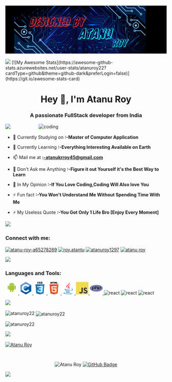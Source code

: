 <!-- <h2 align="center"> ❤ Banner </h2> -->
![logo](https://github.com/atanuroy22/atanuroy22/blob/main/Banner.png)

<img src="https://user-images.githubusercontent.com/73097560/115834477-dbab4500-a447-11eb-908a-139a6edaec5c.gif">
<!-- <h2 align="center"> ❤ Heading </h2> -->
[![My Awesome Stats](https://awesome-github-stats.azurewebsites.net/user-stats/atanuroy22?cardType=github&theme=github-dark&preferLogin=false)](https://git.io/awesome-stats-card)
<h1 align="center">Hey 👋, I'm Atanu Roy</h1>
<h3 align="center">A passionate FullStack developer from India</h3>

<img src="https://user-images.githubusercontent.com/73097560/115834477-dbab4500-a447-11eb-908a-139a6edaec5c.gif">
<!-- <h2 align="center"> ❤ Moving Gif</h2> -->

<img align="right" alt="coding" width="400" src="https://user-images.githubusercontent.com/55389276/140866485-8fb1c876-9a8f-4d6a-98dc-08c4981eaf70.gif">

<!-- <h2 align="center"> ❤ Profile Visit(Currently Disabled)</h2> -->
<!--<p align="left"> <img src="https://komarev.com/ghpvc/?username=atanuroy22&label=Profile%20views&color=0e75b6&style=flat" alt="atanuroy22" /> </p>
<p align="left"> <a href="https://twitter.com/" target="blank"><img src="https://img.shields.io/twitter/follow/?logo=twitter&style=for-the-badge" alt="" /></a> </p>
-->
<!-- <h2 align="center"> ❤ Description </h2> -->

- 🔭 Currently Studying on **:-Master of Computer Application**

- 🌱 Currently Learning **:-Everything Interesting Available on Earth**

- 📫 Mail me at **:-atanukrroy45@gmail.com**

- 💬 Don't Ask me Anything **:-Figure it out Yourself it's the Best Way to Learn**

- 🌱 In My Opinion **:-If You Love Coding,Coding Will Also love You**

- ⚡ Fun fact **:-You Won't Understand Me Without Spending Time With Me**

- ⚡ My Useless Quote **:-You Got Only 1 Life Bro [Enjoy Every Moment]**

<img src="https://user-images.githubusercontent.com/73097560/115834477-dbab4500-a447-11eb-908a-139a6edaec5c.gif">
<!-- <h2 align="center"> ❤ Contact Me With Icon </h2> -->

<h3 align="left">Connect with me:</h3>
<p align="left">
<a href="https://linkedin.com/in/atanu-roy-a65278269" target="blank"><img align="center" src="https://raw.githubusercontent.com/rahuldkjain/github-profile-readme-generator/master/src/images/icons/Social/linked-in-alt.svg" alt="atanu-roy-a65278269" height="30" width="40" /></a>
<a href="https://fb.com/roy.atantu" target="blank"><img align="center" src="https://raw.githubusercontent.com/rahuldkjain/github-profile-readme-generator/master/src/images/icons/Social/facebook.svg" alt="roy.atantu" height="30" width="40" /></a>
<a href="https://instagram.com/atanu_roy_22" target="blank"><img align="center" src="https://raw.githubusercontent.com/rahuldkjain/github-profile-readme-generator/master/src/images/icons/Social/instagram.svg" alt="atanuroy1297" height="30" width="40" /></a>
  <a href="https://wa.me/919564866051" target="blank"><img align="center" src="https://raw.githubusercontent.com/rahuldkjain/github-profile-readme-generator/master/src/images/icons/Social/whatsapp.svg" alt="atanu roy" height="30" width="40" /></a>
</p>

<img src="https://user-images.githubusercontent.com/73097560/115834477-dbab4500-a447-11eb-908a-139a6edaec5c.gif">
<!-- <h2 align="center"> ❤ Language Icon </h2> -->

<h3 align="left">Languages and Tools:</h3>
<p align="left"> <a href="https://developer.android.com" target="_blank" rel="noreferrer"> <img src="https://raw.githubusercontent.com/devicons/devicon/master/icons/android/android-original-wordmark.svg" alt="android" width="40" height="40"/> </a> <a href="https://www.cprogramming.com/" target="_blank" rel="noreferrer"> <img src="https://raw.githubusercontent.com/devicons/devicon/master/icons/c/c-original.svg" alt="c" width="40" height="40"/> </a> <a href="https://www.w3schools.com/css/" target="_blank" rel="noreferrer"> <img src="https://raw.githubusercontent.com/devicons/devicon/master/icons/css3/css3-original-wordmark.svg" alt="css3" width="40" height="40"/> </a> <a href="https://www.w3.org/html/" target="_blank" rel="noreferrer"> <img src="https://raw.githubusercontent.com/devicons/devicon/master/icons/html5/html5-original-wordmark.svg" alt="html5" width="40" height="40"/> </a> <a href="https://www.java.com" target="_blank" rel="noreferrer"> <img src="https://raw.githubusercontent.com/devicons/devicon/master/icons/java/java-original.svg" alt="java" width="40" height="40"/> </a> <a href="https://developer.mozilla.org/en-US/docs/Web/JavaScript" target="_blank" rel="noreferrer"> <img src="https://raw.githubusercontent.com/devicons/devicon/master/icons/javascript/javascript-original.svg" alt="javascript" width="40" height="40"/> </a> <a href="https://www.php.net" target="_blank" rel="noreferrer"> <img src="https://raw.githubusercontent.com/devicons/devicon/master/icons/php/php-original.svg" alt="php" width="40" height="40"/> </a>
<img src="https://cdn.jsdelivr.net/gh/devicons/devicon/icons/python/python-original.svg" alt="react" width="40" height="40"/> </a>  <img src="https://cdn.jsdelivr.net/gh/devicons/devicon/icons/oracle/oracle-original.svg" alt="react" width="40" height="40"/>
<img src="https://cdn.jsdelivr.net/gh/devicons/devicon/icons/vscode/vscode-original.svg" alt="react" width="40" height="40"/></p>
<img src="https://user-images.githubusercontent.com/73097560/115834477-dbab4500-a447-11eb-908a-139a6edaec5c.gif">

<!-- <h2 align="center"> ❤ Most Used language </h2> -->
<p><img align="left" src="https://github-readme-stats.vercel.app/api/top-langs?username=atanuroy22&show_icons=true&locale=en&layout=compact" alt="atanuroy22" /></p>
<!-- <h2 align="center"> ❤ Github Stats </h2> -->
<p>&nbsp;<img align="center" src="https://github-readme-stats.vercel.app/api?username=atanuroy22&show_icons=true&locale=en" alt="atanuroy22" /></p>
<!-- <h2 align="center"> ❤ Contribution,Streaks,Longest Streak </h2> -->
<p><img align="center" src="https://github-readme-streak-stats.herokuapp.com/?user=atanuroy22&" alt="atanuroy22" /></p>
<img src="https://user-images.githubusercontent.com/73097560/115834477-dbab4500-a447-11eb-908a-139a6edaec5c.gif">

<!-- <h2 align="center"> ❤ Graph </h2> -->
<a href="https://github.com/atanuroy22"><img alt="Atanu Roy" src="https://github-readme-activity-graph.cyclic.app/graph?username=atanuroy22&bg_color=000000&color=ae9f37&line=578e62&point=137000&area=true&hide_border=true" /></a>

<!-- <h2 align="center"> ❤ Views and Followers </h2> -->
<br/>
<p align="center"> <img src="https://komarev.com/ghpvc/?username=atanuroy22&label=Profile%20views&color=19b40e&style=flat-square" alt="Atanu Roy" /> 
<a href="https://github.com/atanuroy22?tab=followers"><img src="https://img.shields.io/github/followers/atanuroy22?label=Followers&style=social" alt="GitHub Badge"></a></p>
<img src="https://user-images.githubusercontent.com/73097560/115834477-dbab4500-a447-11eb-908a-139a6edaec5c.gif">
